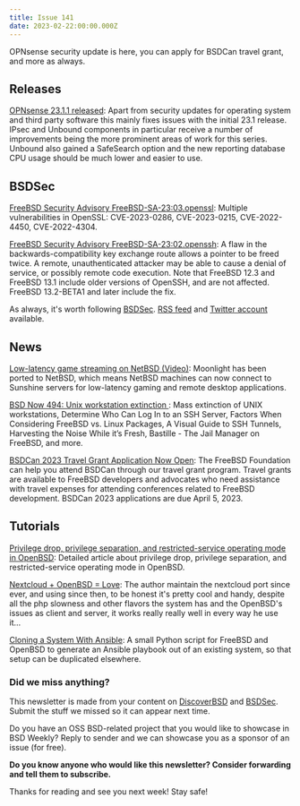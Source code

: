 ```yaml
---
title: Issue 141
date: 2023-02-22:00:00.000Z
---
```


OPNsense security update is here, you can apply for BSDCan travel grant, and more as always. 

<!-- more -->

## Releases

[OPNsense 23.1.1 released](https://forum.opnsense.org/index.php?topic=32484.0&utm_source=bsdweekly): Apart from security updates for operating system and third party software this mainly fixes issues with the initial 23.1 release. IPsec and Unbound components in particular receive a number of improvements being the more prominent areas of work for this series. Unbound also gained a SafeSearch option and the new reporting database CPU usage should be much lower and easier to use.

## BSDSec

[FreeBSD Security Advisory FreeBSD-SA-23:03.openssl](https://bsdsec.net/articles/freebsd-security-advisory-freebsd-sa-23-03-openssl?utm_source=bsdweekly): Multiple vulnerabilities in OpenSSL: CVE-2023-0286, CVE-2023-0215, CVE-2022-4450, CVE-2022-4304.

[FreeBSD Security Advisory FreeBSD-SA-23:02.openssh](https://bsdsec.net/articles/freebsd-security-advisory-freebsd-sa-23-02-openssh?utm_source=bsdweekly): A flaw in the backwards-compatibility key exchange route allows a pointer to be freed twice. A remote, unauthenticated attacker may be able to cause a denial of service, or possibly remote code execution. Note that FreeBSD 12.3 and FreeBSD 13.1 include older versions of OpenSSH, and are not affected. FreeBSD 13.2-BETA1 and later include the fix.

As always, it's worth following [BSDSec](https://bsdsec.net). [RSS feed](https://bsdsec.net/articles.atom) and [Twitter account](https://twitter.com/bsdsec) available.

## News

[Low-latency game streaming on NetBSD (Video)](https://www.youtube.com/watch?v=PrMJgk894ZI&utm_source=bsdweekly): Moonlight has been ported to NetBSD, which means NetBSD machines can now connect to Sunshine servers for low-latency gaming and remote desktop applications.

[BSD Now 494: Unix workstation extinction ](https://www.bsdnow.tv/494?utm_source=bsdweekly): Mass extinction of UNIX workstations, Determine Who Can Log In to an SSH Server, Factors When Considering FreeBSD vs. Linux Packages, A Visual Guide to SSH Tunnels, Harvesting the Noise While it’s Fresh, Bastille - The Jail Manager on FreeBSD, and more.

[BSDCan 2023 Travel Grant Application Now Open](https://freebsdfoundation.org/blog/bsdcan-2023-travel-grant-application-now-open/?utm_source=bsdweekly): The FreeBSD Foundation can help you attend BSDCan through our travel grant program. Travel grants are available to FreeBSD developers and advocates who need assistance with travel expenses for attending conferences related to FreeBSD development. BSDCan 2023 applications are due April 5, 2023.

## Tutorials

[Privilege drop, privilege separation, and restricted-service operating mode in OpenBSD](https://sha256.net/privsep.html?utm_source=bsdweekly): Detailed article about privilege drop, privilege separation, and restricted-service operating mode in OpenBSD.

[Nextcloud + OpenBSD = Love](https://x61.sh/log/2023/02/20230217T112354-nextcloud_openbsd.html?utm_source=bsdweekly): The author maintain the nextcloud port since ever, and using since then, to be honest it's pretty cool and handy, despite all the php slowness and other flavors the system has and the OpenBSD's issues as client and server, it works really really well in every way he use it…

[Cloning a System With Ansible](https://kernelpanic.life/software/cloning-a-system-with-ansible.html?utm_source=bsdweekly): A small Python script for FreeBSD and OpenBSD to generate an Ansible playbook out of an existing system, so that setup can be duplicated elsewhere.

### Did we miss anything?

This newsletter is made from your content on [DiscoverBSD](https://discoverbsd.com) and [BSDSec](https://bsdsec.net). Submit the stuff we missed so it can appear next time.

Do you have an OSS BSD-related project that you would like to showcase in BSD Weekly? Reply to sender and we can showcase you as a sponsor of an issue (for free).

**Do you know anyone who would like this newsletter? Consider forwarding and tell them to subscribe.**

Thanks for reading and see you next week! Stay safe!
